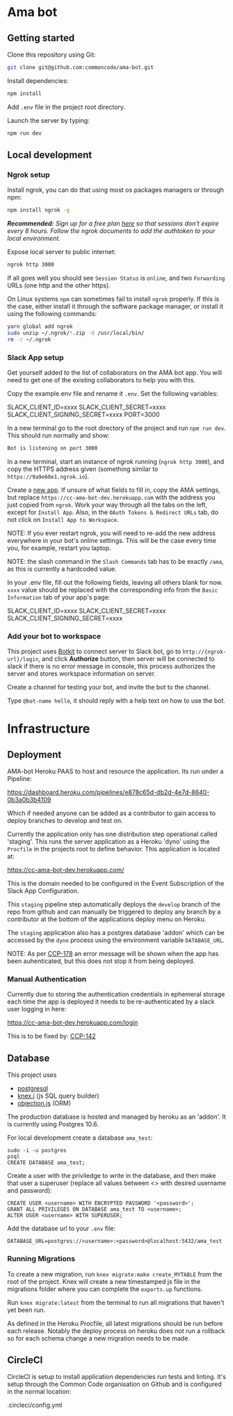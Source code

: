 # Ama bot

## Getting started

Clone this repository using Git:

```bash
git clone git@github.com:commoncode/ama-bot.git
```

Install dependencies:

```bash
npm install
```

Add `.env` file in the project root directory.

Launch the server by typing:

```bash
npm run dev
```

## Local development

### Ngrok setup

Install ngrok, you can do that using most os packages managers or through npm:

```bash
npm install ngrok -g
```

_**Recommended:** Sign up for a free plan [here](https://dashboard.ngrok.com/user/signup) so that sessions don't expire every 8 hours. Follow the ngrok documents to add the authtoken to your local environment._

Expose local server to public internet:

```bash
ngrok http 3000
```

If all goes well you should see `Session Status` is `online`, and two `Forwarding` URLs (one http and the other https).

On Linux systems `npm` can sometimes fail to install `ngrok` properly. If this is the case, either install it through the software package manager, or install it using the following commands:

```bash
yarn global add ngrok
sudo unzip ~/.ngrok/*.zip -d /usr/local/bin/
rm -r ~/.ngrok
```

### Slack App setup

Get yourself added to the list of collaborators on the AMA bot app. You will need to get one of the existing collaborators to help you with this.

Copy the example.env file and rename it `.env`. Set the following variables:

SLACK_CLIENT_ID=xxxx
SLACK_CLIENT_SECRET=xxxx
SLACK_CLIENT_SIGNING_SECRET=xxxx
PORT=3000

In a new terminal go to the root directory of the project and run `npm run dev`. This should run normally and show:

```bash
Bot is listening on port 3000
```

In a new terminal, start an instance of ngrok running (`ngrok http 3000`), and copy the HTTPS address given (something similar to `https://9a9e60e1.ngrok.io`).

Create a [new app](https://api.slack.com/apps?new_app=1). If unsure of what fields to fill in, copy the AMA settings, but replace `https://cc-ama-bot-dev.herokuapp.com` with the address you just copied from `ngrok`. Work your way through all the tabs on the left, except for `Install App`. Also, in the `OAuth Tokens & Redirect URLs` tab, do not click on `Install App to Workspace`.

NOTE: If you ever restart ngrok, you will need to re-add the new address everywhere in your bot's online settings. This will be the case every time you, for example, restart you laptop.

NOTE: the slash command in the `Slash Commands` tab has to be exactly `/ama`, as this is currently a hardcoded value.

In your .env file, fill out the following fields, leaving all others blank for now. `xxxx` value should be replaced with the corresponding info from the `Basic Information` tab of your app's page:

SLACK_CLIENT_ID=xxxx
SLACK_CLIENT_SECRET=xxxx
SLACK_CLIENT_SIGNING_SECRET=xxxx

### Add your bot to workspace

This project uses [Botkit](https://botkit.ai/docs/readme-slack.html) to connect server to Slack bot, go to `http://{ngrok-url}/login`, and click **Authorize** button, then server will be connected to slack if there is no error message in console, this process authorizes the server and stores workspace information on server.

Create a channel for testing your bot, and invite the bot to the channel.

Type `@bot-name hello`, it should reply with a help text on how to use the bot.

# Infrastructure

## Deployment

AMA-bot Heroku PAAS to host and resource the application. Its run under a Pipeline:

https://dashboard.heroku.com/pipelines/e878c65d-db2d-4e7d-8640-0b3a0b3b4109

Which if needed anyone can be added as a contributor to gain access to deploy branches to develop and test on.

Currently the application only has one distribution step operational called 'staging'. This runs the server application as a Heroku 'dyno' using the `Procfile` in the projects root to define behavior. This application is located at:

https://cc-ama-bot-dev.herokuapp.com/

This is the domain needed to be configured in the Event Subscription of the Slack App Configuration.

This `staging` pipeline step automatically deploys the `develop` branch of the repo from github and can manually be triggered to deploy any branch by a contributor at the bottom of the applications deploy menu on Heroku.

The `staging` application also has a postgres database 'addon' which can be accessed by the `dyno` process using the environment variable `DATABASE_URL`.

NOTE: As per [CCP-178](https://commoncode.atlassian.net/browse/CCP-178) an error message will be shown when the app has been auhenticated, but this does not stop it from being deployed.

### Manual Authentication

Currently due to storing the authentication credentials in ephemeral storage each time the app is deployed it needs to be re-authenticated by a slack user logging in here:

https://cc-ama-bot-dev.herokuapp.com/login

This is to be fixed by: [CCP-142](https://commoncode.atlassian.net/browse/CCP-142)

## Database

This project uses

- [postgresql](https://www.postgresql.org/docs/10/app-psql.html)
- [knex.j](https://knexjs.org/) (js SQL query builder)
- [objection.js](http://vincit.github.io/objection.js/) (ORM)

The production database is hosted and managed by heroku as an 'addon'. It is currently using Postgres 10.6.

For local development create a database `ama_test`:

```
sudo -i -u postgres
psql
CREATE DATABASE ama_test;
```

Create a user with the priviledge to write in the database, and then make that user a superuser (replace all values between <> with desired username and password):

```
CREATE USER <username> WITH ENCRYPTED PASSWORD '<password>';
GRANT ALL PRIVILEGES ON DATABASE ama_test TO <username>;
ALTER USER <username> WITH SUPERUSER;
```

Add the database url to your `.env` file:

```
DATABASE_URL=postgres://<username>:<password>@localhost:5432/ama_test
```

### Running Migrations

To create a new migration, run `knex migrate:make create_MYTABLE` from the root of the project. Knex will create a new timestamped js file in the migrations folder where you can complete the `exports.up` functions.

Run `knex migrate:latest` from the terminal to run all migrations that haven't yet been run.

As defined in the Heroku Procfile, all latest migrations should be run before each release. Notably the deploy process on heroku does not run a rollback so for each schema change a new migration needs to be made.

## CircleCI

CircleCI is setup to install application dependencies run tests and linting. It's setup through the Common Code organisation on Github and is configured in the normal location:

.circleci/config.yml
